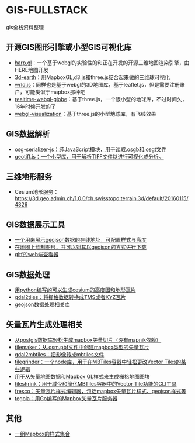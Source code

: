 # GIS-FULLSTACK
gis全栈资料整理

## 开源GIS图形引擎或小型GIS可视化库
- [harp.gl](https://github.com/heremaps/harp.gl)：一个基于webgl的实验性的和正在开发的开源三维地图渲染引擎，由HERE地图开发
- [3d-earth](https://github.com/cheeaun/3d-earth)：用MapboxGL,d3.js和three.js结合起来做的三维球可视化
- [wrld.js](https://github.com/wrld3d/wrld.js)：同样也是基于webgl的3D地图库，基于leaflet.js，但是需要注册账户，可能类似于mapbox那种吧
- [realtime-webgl-globe](https://github.com/askmike/realtime-webgl-globe)：基于three.js，一个很小型的地球库，不过时间久，16年时候开发的了
- [webgl-visualization](https://github.com/pubnub/webgl-visualization)：基于three.js的小型地球库，有飞线效果


## GIS数据解析
- [osg-serializer-js：纯JavaScript模块，用于读取.osgb和.osgt文件](https://github.com/eran-pinhas/osg-serializer-js)
- [geotiff.js：一个小型库，用于解析TIFF文件以进行可视化或分析。](https://github.com/geotiffjs/geotiff.js)


## 三维地形服务
- Cesium地形服务：https://3d.geo.admin.ch/1.0.0/ch.swisstopo.terrain.3d/default/20160115/4326


## GIS数据展示工具
- [一个用来展示geojson数据的在线地址，可配置样式与高度](https://maptime-ams.github.io/geojson-3d/)
- [在地图上绘制图形，并可以对其以geojson的方式进行下载](https://labs.mapbox.com/svg-to-geojson/)
- [gltf的web端查看器](https://github.com/xiaoiver/a-simple-gltf-viewer)


## GIS数据处理
- [用python编写的可以生成cesium的高度图和地形瓦片](https://github.com/giohappy/gdal2cesium)
- [gdal2tiles：将栅格数据转换成TMS或者XYZ瓦片](https://github.com/Luqqk/gdal2tiles)
- [geojson数据处理相关库](https://github.com/tmcw/awesome-geojson)


## 矢量瓦片生成处理相关
- [从postgis数据库轻松生成mapbox矢量切片（没有mapnik依赖）](https://github.com/philippeauriach/vector-tiles-generator)
- [tilemaker：从.osm.pbf文件中创建mapbox类型的矢量瓦片 ](https://github.com/systemed/tilemaker)
- [gdal2mbtiles：把影像转成mbtiles文件](https://github.com/ecometrica/gdal2mbtiles)
- [tilegrinder：一个node库，用于在MBTiles容器中轻松更改Vector Tiles的某些逻辑](https://github.com/rastapasta/tilegrinder)
- [用于从矢量地图数据和Mapbox GL样式来生成栅格地图图块](https://github.com/CMU-CREATE-Lab/tile-generation)
- [tileshrink：用于减少和简化MBTiles容器中的Vector Tile功能的CLI工具](https://github.com/rastapasta/tileshrink)
- [fresco：矢量瓦片样式编辑器，包括mapbox矢量瓦片样式、geojson样式等](https://github.com/go-spatial/fresco)
- [tegola：用Go编写的Mapbox矢量瓦片服务器](https://github.com/go-spatial/tegola)


## 其他
- [一组Mapbox的样式集合](https://github.com/huanglii/Mapbox-Styles-Collection)